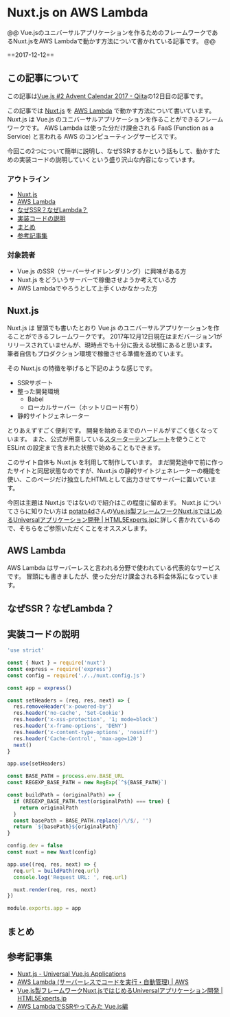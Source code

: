 # Nuxt.js on AWS Lambda

@@
Vue.jsのユニバーサルアプリケーションを作るためのフレームワークであるNuxt.jsをAWS Lambdaで動かす方法について書かれている記事です。
@@

==2017-12-12==

## この記事について

この記事は[Vue.js #2 Advent Calendar 2017 - Qiita](https://qiita.com/advent-calendar/2017/vue2)の12日目の記事です。

この記事では [Nuxt.js](https://nuxtjs.org/) を [AWS Lambda](https://aws.amazon.com/jp/lambda/) で動かす方法について書いています。
Nuxt.js は Vue.js のユニバーサルアプリケーションを作ることができるフレームワークです。
AWS Lambda は使った分だけ課金される FaaS (Function as a Service) と言われる AWS のコンピューティングサービスです。

今回この2つについて簡単に説明し、なぜSSRするかという話もして、動かすための実装コードの説明していくという盛り沢山な内容になっています。

### アウトライン

* [Nuxt.js](#Nuxt.js)
* [AWS Lambda](#AWS_Lambda)
* [なぜSSR？なぜLambda？](#なぜSSR？なぜLambda？)
* [実装コードの説明](#実装コードの説明)
* [まとめ](#まとめ)
* [参考記事集](#参考記事集)

### 対象読者

* Vue.js のSSR（サーバーサイドレンダリング）に興味がある方
* Nuxt.js をどういうサーバーで稼働させようか考えている方
* AWS Lambdaでやろうとして上手くいかなかった方

## Nuxt.js

Nuxt.js は 冒頭でも書いたとおり Vue.js のユニバーサルアプリケーションを作ることができるフレームワークです。
2017年12月12日現在はまだバージョン1がリリースされていませんが、現時点でも十分に扱える状態にあると思います。
筆者自信もプロダクション環境で稼働させる準備を進めています。

その Nuxt.js の特徴を挙げると下記のような感じです。

* SSRサポート
* 整った開発環境
  * Babel
  * ローカルサーバー（ホットリロード有り）
* 静的サイトジェネレーター

とりあえずすごく便利です。
開発を始めるまでのハードルがすごく低くなっています。
また、公式が用意している[スターターテンプレート](https://github.com/nuxt-community/starter-template)を使うことで ESLint の設定まで含まれた状態で始めることもできます。

このサイト自体も Nuxt.js を利用して制作しています。
まだ開発途中で前に作ったサイトと同居状態なのですが、Nuxt.js の静的サイトジェネレーターの機能を使い、このページだけ独立したHTMLとして出力させてサーバーに置いています。

今回は主題は Nuxt.js ではないので紹介はこの程度に留めます。
Nuxt.js についてさらに知りたい方は [potato4d](https://twitter.com/potato4d)さんの[Vue.js製フレームワークNuxt.jsではじめるUniversalアプリケーション開発 | HTML5Experts.jp](https://html5experts.jp/potato4d/24346/)に詳しく書かれているので、そちらをご参照いただくことをオススメします。

## AWS Lambda

AWS Lambda はサーバーレスと言われる分野で使われている代表的なサービスです。
冒頭にも書きましたが、使った分だけ課金される料金体系になっています。


## なぜSSR？なぜLambda？

## 実装コードの説明

```JavaScript
'use strict'

const { Nuxt } = require('nuxt')
const express = require('express')
const config = require('./../nuxt.config.js')

const app = express()

const setHeaders = (req, res, next) => {
  res.removeHeader('x-powered-by')
  res.header('no-cache', 'Set-Cookie')
  res.header('x-xss-protection', '1; mode=block')
  res.header('x-frame-options', 'DENY')
  res.header('x-content-type-options', 'nosniff')
  res.header('Cache-Control', 'max-age=120')
  next()
}

app.use(setHeaders)

const BASE_PATH = process.env.BASE_URL
const REGEXP_BASE_PATH = new RegExp(`^${BASE_PATH}`)

const buildPath = (originalPath) => {
  if (REGEXP_BASE_PATH.test(originalPath) === true) {
    return originalPath
  }
  const basePath = BASE_PATH.replace(/\/$/, '')
  return `${basePath}${originalPath}`
}

config.dev = false
const nuxt = new Nuxt(config)

app.use((req, res, next) => {
  req.url = buildPath(req.url)
  console.log('Request URL: ', req.url)

  nuxt.render(req, res, next)
})

module.exports.app = app
```

## まとめ

## 参考記事集

* [Nuxt.js - Universal Vue.js Applications](https://nuxtjs.org/)
* [AWS Lambda (サーバーレスでコードを実行・自動管理) | AWS](https://aws.amazon.com/jp/lambda/)
* [Vue.js製フレームワークNuxt.jsではじめるUniversalアプリケーション開発 | HTML5Experts.jp](https://html5experts.jp/potato4d/24346/)
* [AWS LambdaでSSRやってみた Vue.js編](https://mya-ake.com/slides/vuejs-ssr-on-lambda)
